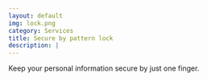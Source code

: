 ```yaml
---
layout: default
img: lock.png
category: Services
title: Secure by pattern lock
description: |
---
```

  Keep your personal information secure by just one finger.